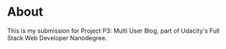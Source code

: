 <h1>About</h1>

<p>This is my submission for Project P3: Multi User Blog, part of Udacity's Full Stack Web Developer Nanodegree.</p>


